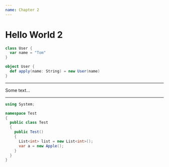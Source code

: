 ```yaml
---
name: Chapter 2
---
```


# Hello World 2

~~~ scala
class User {
  var name = "Tom"
}

object User {
  def apply(name: String) = new User(name)
}
~~~

---

Some text...

---

~~~ csharp
using System;

namespace Test
{
  public class Test
  {
    public Test()
    {
      List<int> list = new List<int>();
      var a = new Apple();
    }
  }
}
~~~
